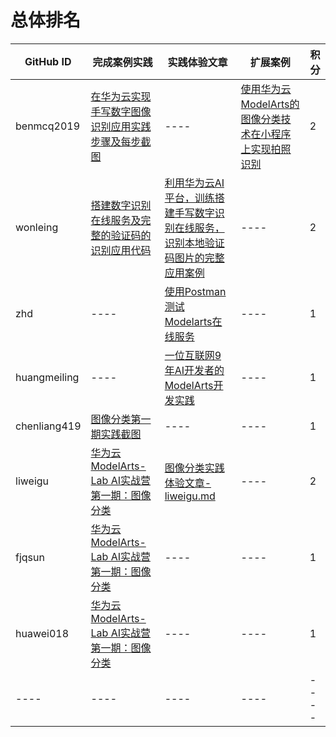 # 总体排名

GitHub ID | 完成案例实践 | 实践体验文章 | 扩展案例 | 积分
---- | ---- | ---- | ---- | ----
benmcq2019 | [在华为云实现手写数字图像识别应用实践步骤及每步截图](https://github.com/huaweicloud/ModelArts-Lab/issues/6) | ---- | [使用华为云ModelArts的图像分类技术在小程序上实现拍照识别](https://github.com/huaweicloud/ModelArts-Lab/issues/21) | 2
wonleing | [搭建数字识别在线服务及完整的验证码的识别应用代码](https://github.com/huaweicloud/ModelArts-Lab/issues/8)| [利用华为云AI平台，训练搭建手写数字识别在线服务，识别本地验证码图片的完整应用案例](https://github.com/huaweicloud/ModelArts-Lab/tree/master/contrib/Leon_number_recognize) | ---- | 2
zhd | ---- | [使用Postman测试Modelarts在线服务](https://github.com/huaweicloud/ModelArts-Lab/tree/master/docs/Postman%E6%B5%8B%E8%AF%95) | ---- | 1
huangmeiling | ---- | [一位互联网9年AI开发者的ModelArts开发实践](https://github.com/huaweicloud/ModelArts-Lab/wiki/%E4%B8%80%E4%BD%8D%E4%BA%92%E8%81%94%E7%BD%919%E5%B9%B4AI%E5%BC%80%E5%8F%91%E8%80%85%E7%9A%84ModelArts%E5%BC%80%E5%8F%91%E5%AE%9E%E8%B7%B5) | ---- | 1
chenliang419 | [图像分类第一期实践截图](https://github.com/huaweicloud/ModelArts-Lab/issues/49#issuecomment-502063252) | ---- | ---- | 1
liweigu | [华为云ModelArts-Lab AI实战营第一期：图像分类](https://github.com/huaweicloud/ModelArts-Lab/issues/49#issuecomment-502262658) |  [图像分类实践体验文章-liweigu.md](https://github.com/huaweicloud/ModelArts-Lab/blob/master/docs/%E5%AD%A6%E4%B9%A0%E5%BF%83%E5%BE%97/Lab%20AI%E5%AE%9E%E6%88%98%E8%90%A5/%E5%9B%BE%E5%83%8F%E5%88%86%E7%B1%BB%E4%B8%93%E5%9C%BA-liweigu.md) | ---- | 2
fjqsun | [华为云ModelArts-Lab AI实战营第一期：图像分类](https://github.com/huaweicloud/ModelArts-Lab/issues/49#issuecomment-502333865) | ---- | ---- | 1 | 
huawei018 | [华为云ModelArts-Lab AI实战营第一期：图像分类](https://github.com/huaweicloud/ModelArts-Lab/issues/49#issuecomment-502380659) | ---- | ---- | 1 | 
---- | ---- | ---- | ---- | ---- | ----
